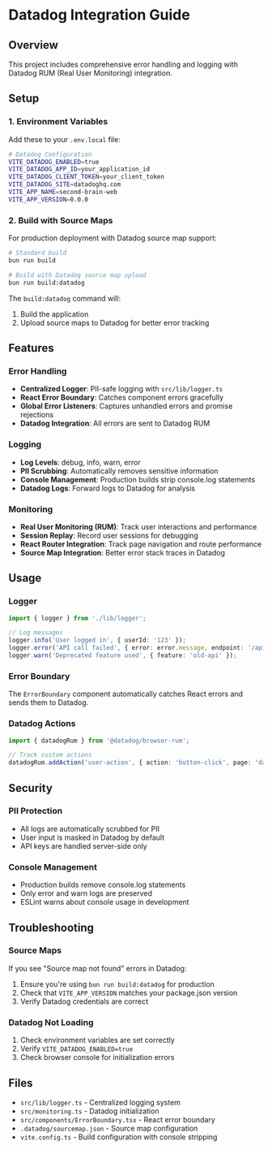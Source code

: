 # Datadog Integration Guide

## Overview
This project includes comprehensive error handling and logging with Datadog RUM (Real User Monitoring) integration.

## Setup

### 1. Environment Variables
Add these to your `.env.local` file:

```bash
# Datadog Configuration
VITE_DATADOG_ENABLED=true
VITE_DATADOG_APP_ID=your_application_id
VITE_DATADOG_CLIENT_TOKEN=your_client_token
VITE_DATADOG_SITE=datadoghq.com
VITE_APP_NAME=second-brain-web
VITE_APP_VERSION=0.0.0
```

### 2. Build with Source Maps
For production deployment with Datadog source map support:

```bash
# Standard build
bun run build

# Build with Datadog source map upload
bun run build:datadog
```

The `build:datadog` command will:
1. Build the application
2. Upload source maps to Datadog for better error tracking

## Features

### Error Handling
- **Centralized Logger**: PII-safe logging with `src/lib/logger.ts`
- **React Error Boundary**: Catches component errors gracefully
- **Global Error Listeners**: Captures unhandled errors and promise rejections
- **Datadog Integration**: All errors are sent to Datadog RUM

### Logging
- **Log Levels**: debug, info, warn, error
- **PII Scrubbing**: Automatically removes sensitive information
- **Console Management**: Production builds strip console.log statements
- **Datadog Logs**: Forward logs to Datadog for analysis

### Monitoring
- **Real User Monitoring (RUM)**: Track user interactions and performance
- **Session Replay**: Record user sessions for debugging
- **React Router Integration**: Track page navigation and route performance
- **Source Map Integration**: Better error stack traces in Datadog

## Usage

### Logger
```typescript
import { logger } from './lib/logger';

// Log messages
logger.info('User logged in', { userId: '123' });
logger.error('API call failed', { error: error.message, endpoint: '/api/users' });
logger.warn('Deprecated feature used', { feature: 'old-api' });
```

### Error Boundary
The `ErrorBoundary` component automatically catches React errors and sends them to Datadog.

### Datadog Actions
```typescript
import { datadogRum } from '@datadog/browser-rum';

// Track custom actions
datadogRum.addAction('user-action', { action: 'button-click', page: 'dashboard' });
```

## Security

### PII Protection
- All logs are automatically scrubbed for PII
- User input is masked in Datadog by default
- API keys are handled server-side only

### Console Management
- Production builds remove console.log statements
- Only error and warn logs are preserved
- ESLint warns about console usage in development

## Troubleshooting

### Source Maps
If you see "Source map not found" errors in Datadog:
1. Ensure you're using `bun run build:datadog` for production
2. Check that `VITE_APP_VERSION` matches your package.json version
3. Verify Datadog credentials are correct

### Datadog Not Loading
1. Check environment variables are set correctly
2. Verify `VITE_DATADOG_ENABLED=true`
3. Check browser console for initialization errors

## Files

- `src/lib/logger.ts` - Centralized logging system
- `src/monitoring.ts` - Datadog initialization
- `src/components/ErrorBoundary.tsx` - React error boundary
- `.datadog/sourcemap.json` - Source map configuration
- `vite.config.ts` - Build configuration with console stripping